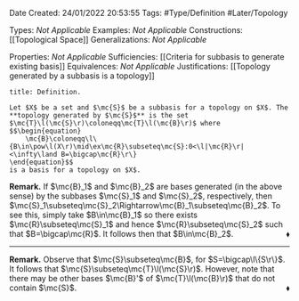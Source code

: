 <div class="topSpace"></div>

Date Created: 24/01/2022 20:53:55
Tags: #Type/Definition #Later/Topology

Types: <i>Not Applicable</i>
Examples: <i>Not Applicable</i>
Constructions: [[Topological Space]]
Generalizations: <i>Not Applicable</i>

Properties: <i>Not Applicable</i>
Sufficiencies: [[Criteria for subbasis to generate existing basis]]
Equivalences: <i>Not Applicable</i>
Justifications: [[Topology generated by a subbasis is a topology]]

``` ad-Definition
title: Definition.

Let $X$ be a set and $\mc{S}$ be a subbasis for a topology on $X$. The **topology generated by $\mc{S}$** is the set $\mc{T}\l(\mc{S}\r)\coloneqq\mc{T}\l(\mc{B}\r)$ where
$$\begin{equation}
    \mc{B}\coloneqq\l\{B\in\pow\l(X\r)\mid\ex\mc{R}\subseteq\mc{S}:0<\l|\mc{R}\r|<\infty\land B=\bigcap\mc{R}\r\}
\end{equation}$$
is a basis for a topology on $X$.

```

<b>Remark.</b> If $\mc{B}_1$ and $\mc{B}_2$ are bases generated (in the above sense) by the subbases $\mc{S}_1$ and $\mc{S}_2$, respectively, then $\mc{S}_1\subseteq\mc{S}_2\Rightarrow\mc{B}_1\subseteq\mc{B}_2$. To see this, simply take $B\in\mc{B}_1$ so there exists $\mc{R}\subseteq\mc{S}_1$ and hence $\mc{R}\subseteq\mc{S}_2$ such that $B=\bigcap\mc{R}$. It follows then that $B\in\mc{B}_2$.<span style="float:right;">$\blacklozenge$</span>

---

<b>Remark.</b> Observe that $\mc{S}\subseteq\mc{B}$, for $S=\bigcap\l\{S\r\}$. It follows that $\mc{S}\subseteq\mc{T}\l(\mc{S}\r)$. However, note that there may be other bases $\mc{B}'$ of $\mc{T}\l(\mc{B}\r)$ that do not contain $\mc{S}$.<span style="float:right;">$\blacklozenge$</span>
